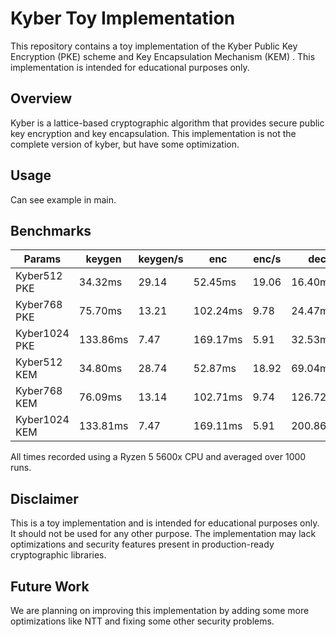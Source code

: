 # Kyber Toy Implementation

This repository contains a toy implementation of the Kyber Public Key Encryption (PKE) scheme and Key Encapsulation Mechanism (KEM) . This implementation is intended for educational purposes only.

## Overview

Kyber is a lattice-based cryptographic algorithm that provides secure public key encryption and key encapsulation. This implementation is not the complete version of kyber, but have some optimization.

## Usage

Can see example in main.

## Benchmarks

|   Params      |  keygen  |  keygen/s  |   enc   |   enc/s   |   dec   |  dec/s
|---------------|----------|------------|---------|-----------|---------|--------
| Kyber512 PKE  |  34.32ms |      29.14 | 52.45ms |     19.06 | 16.40ms |   60.96 |
| Kyber768 PKE  |  75.70ms |      13.21 |102.24ms |      9.78 | 24.47ms |   40.87 |
| Kyber1024 PKE | 133.86ms |       7.47 |169.17ms |      5.91 | 32.53ms |   30.74 |
| Kyber512 KEM  |  34.80ms |      28.74 | 52.87ms |     18.92 | 69.04ms |   14.48 |
| Kyber768 KEM  |  76.09ms |      13.14 |102.71ms |      9.74 |126.72ms |    7.89 |
| Kyber1024 KEM | 133.81ms |       7.47 |169.11ms |      5.91 |200.86ms |    4.98 |

 All times recorded using a Ryzen 5 5600x CPU and averaged over 1000 runs.

## Disclaimer

This is a toy implementation and is intended for educational purposes only. It should not be used for any other purpose. The implementation may lack optimizations and security features present in production-ready cryptographic libraries.

## Future Work
We are planning on improving this implementation by adding some more optimizations like NTT and fixing some other security problems.